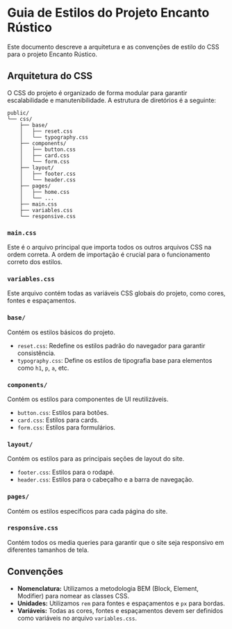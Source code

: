 # Guia de Estilos do Projeto Encanto Rústico

Este documento descreve a arquitetura e as convenções de estilo do CSS para o projeto Encanto Rústico.

## Arquitetura do CSS

O CSS do projeto é organizado de forma modular para garantir escalabilidade e manutenibilidade. A estrutura de diretórios é a seguinte:

```
public/
└── css/
    ├── base/
    │   ├── reset.css
    │   └── typography.css
    ├── components/
    │   ├── button.css
    │   ├── card.css
    │   └── form.css
    ├── layout/
    │   ├── footer.css
    │   └── header.css
    ├── pages/
    │   ├── home.css
    │   └── ...
    ├── main.css
    ├── variables.css
    └── responsive.css
```

### `main.css`

Este é o arquivo principal que importa todos os outros arquivos CSS na ordem correta. A ordem de importação é crucial para o funcionamento correto dos estilos.

### `variables.css`

Este arquivo contém todas as variáveis CSS globais do projeto, como cores, fontes e espaçamentos.

### `base/`

Contém os estilos básicos do projeto.

- `reset.css`: Redefine os estilos padrão do navegador para garantir consistência.
- `typography.css`: Define os estilos de tipografia base para elementos como `h1`, `p`, `a`, etc.

### `components/`

Contém os estilos para componentes de UI reutilizáveis.

- `button.css`: Estilos para botões.
- `card.css`: Estilos para cards.
- `form.css`: Estilos para formulários.

### `layout/`

Contém os estilos para as principais seções de layout do site.

- `footer.css`: Estilos para o rodapé.
- `header.css`: Estilos para o cabeçalho e a barra de navegação.

### `pages/`

Contém os estilos específicos para cada página do site.

### `responsive.css`

Contém todos os media queries para garantir que o site seja responsivo em diferentes tamanhos de tela.

## Convenções

- **Nomenclatura:** Utilizamos a metodologia BEM (Block, Element, Modifier) para nomear as classes CSS.
- **Unidades:** Utilizamos `rem` para fontes e espaçamentos e `px` para bordas.
- **Variáveis:** Todas as cores, fontes e espaçamentos devem ser definidos como variáveis no arquivo `variables.css`.

